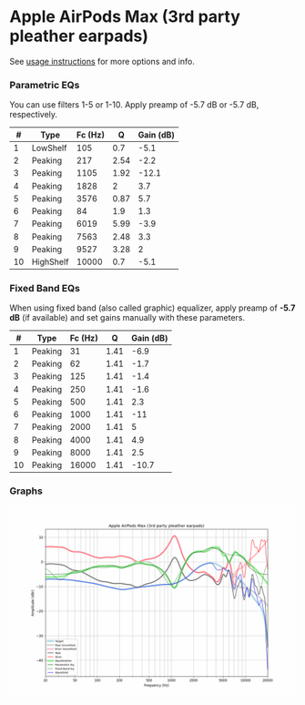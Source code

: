 # Apple AirPods Max (3rd party pleather earpads)
See [usage instructions](https://github.com/jaakkopasanen/AutoEq#usage) for more options and info.

### Parametric EQs
You can use filters 1-5 or 1-10. Apply preamp of -5.7 dB or -5.7 dB, respectively.

|   # | Type      |   Fc (Hz) |    Q |   Gain (dB) |
|-----|-----------|-----------|------|-------------|
|   1 | LowShelf  |       105 | 0.7  |        -5.1 |
|   2 | Peaking   |       217 | 2.54 |        -2.2 |
|   3 | Peaking   |      1105 | 1.92 |       -12.1 |
|   4 | Peaking   |      1828 | 2    |         3.7 |
|   5 | Peaking   |      3576 | 0.87 |         5.7 |
|   6 | Peaking   |        84 | 1.9  |         1.3 |
|   7 | Peaking   |      6019 | 5.99 |        -3.9 |
|   8 | Peaking   |      7563 | 2.48 |         3.3 |
|   9 | Peaking   |      9527 | 3.28 |         2   |
|  10 | HighShelf |     10000 | 0.7  |        -5.1 |

### Fixed Band EQs
When using fixed band (also called graphic) equalizer, apply preamp of **-5.7 dB** (if available) and set gains manually with these parameters.

|   # | Type    |   Fc (Hz) |    Q |   Gain (dB) |
|-----|---------|-----------|------|-------------|
|   1 | Peaking |        31 | 1.41 |        -6.9 |
|   2 | Peaking |        62 | 1.41 |        -1.7 |
|   3 | Peaking |       125 | 1.41 |        -1.4 |
|   4 | Peaking |       250 | 1.41 |        -1.6 |
|   5 | Peaking |       500 | 1.41 |         2.3 |
|   6 | Peaking |      1000 | 1.41 |       -11   |
|   7 | Peaking |      2000 | 1.41 |         5   |
|   8 | Peaking |      4000 | 1.41 |         4.9 |
|   9 | Peaking |      8000 | 1.41 |         2.5 |
|  10 | Peaking |     16000 | 1.41 |       -10.7 |

### Graphs
![](./Apple%20AirPods%20Max%20(3rd%20party%20pleather%20earpads).png)
